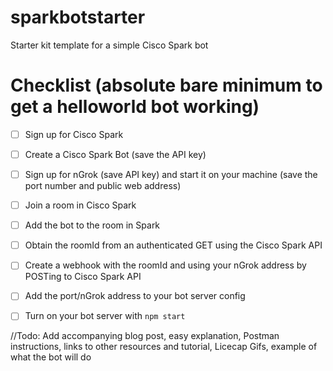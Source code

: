 # sparkbotstarter
Starter kit template for a simple Cisco Spark bot

# Checklist (absolute bare minimum to get a helloworld bot working)

- [ ] Sign up for Cisco Spark

- [ ] Create a Cisco Spark Bot (save the API key)

- [ ] Sign up for nGrok (save API key) and start it on your machine (save the port number and public web address)

- [ ] Join a room in Cisco Spark

- [ ] Add the bot to the room in Spark

- [ ] Obtain the roomId from an authenticated GET using the Cisco Spark API

- [ ] Create a webhook with the roomId and using your nGrok address by POSTing to Cisco Spark API

- [ ] Add the port/nGrok address to your bot server config

- [ ] Turn on your bot server with ```npm start```

//Todo: Add accompanying blog post, easy explanation, Postman instructions, links to other resources and tutorial, Licecap Gifs, example of what the bot will do
